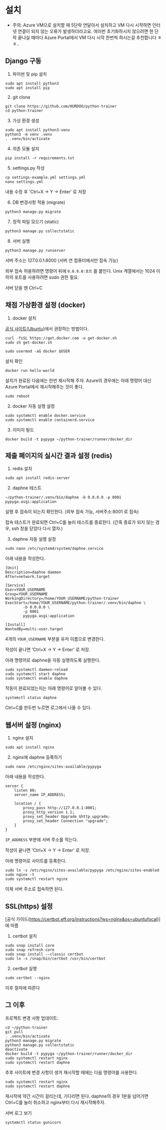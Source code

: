 # 설치

* 주의: Azure VM으로 설치할 때 5단락 연달아서 설치하고 VM 다시 시작하면 인터넷 연결이 되지 않는 오류가 발생하더라고요. 여러번 초기화하시지 않으려면 한 단락 끝나실 때마다 Azure Portal에서 VM 다시 시작 한번씩 하시는걸 추천합니다 ㅎㅎ..

## Django 구동

1. 파이썬 및 pip 설치
```
sudo apt install python3
sudo apt install pip
```

2. git clone
```shell
git clone https://github.com/HURDOO/python-trainer
cd python-trainer
```

3. 가상 환경 생성
```shell
sudo apt install python3-venv
python3 -m venv .venv
. .venv/bin/activate
```

4. 의존 모듈 설치
```shell
pip install -r requirements.txt
```
5. settings.py 작성
```shell
cp settings-example.yml settings.yml
nano settings.yml
```
내용 수정 후 'Ctrl+X → Y → Enter' 로 저장

6. DB 변경사항 적용 (migrate)
```shell
python3 manage.py migrate
```

7. 정적 파일 모으기 (static)
```shell
python3 manage.py collectstatic
```

8. 서버 실행
```shell
python3 manage.py runserver
```
서버 주소는 127.0.0.1:8000 (서버 연 컴퓨터에서만 접속 가능)

외부 접속 허용하려면 명령어 뒤에 `0.0.0.0:포트` 를 붙인다. Unix 계열에서는 1024 이하의 포트를 사용하려면 sudo 권한 필요.

서버 닫을 땐 Ctrl+C

## 채점 가상환경 설정 (docker)
1. docker 설치

[공식 사이트(Ubuntu)](https://docs.docker.com/engine/install/ubuntu/)에서 권장하는 방법이다.
```shell
curl -fsSL https://get.docker.com -o get-docker.sh
sudo sh get-docker.sh

sudo usermod -aG docker $USER
```

설치 확인
```shell
docker run hello-world
```

설치가 완료된 다음에는 한번 재시작해 주자. Azure의 경우에는 아래 명령어 대신 Azure Portal에서 재시작해주는 것이 좋다.
```shell
sudo reboot
```

2. docker 자동 실행 설정
```shell
sudo systemctl enable docker.service
sudo systemctl enable containerd.service
```

3. 이미지 빌드
```shell
docker build -t pypyga ~/python-trainer/runner/docker_dir
```

## 제출 페이지의 실시간 결과 설정 (redis)

1. redis 설치
```shell
sudo apt install redis-server
```

2. daphne 테스트
```shell
~/python-trainer/.venv/bin/daphne -b 0.0.0.0 -p 8001 pypyga.asgi:application
```
실행 후 접속이 되는지 확인한다. (외부 접속 가능, 서버주소:8001 로 접속)

접속 테스트가 완료되면 Ctrl+C를 눌러 테스트를 종료한다. (간혹 종료가 되지 않는 경우, ssh 창을 닫았다 다시 열자.)

3. daphne 자동 실행 설정
```shell
sudo nano /etc/systemd/system/daphne.service
```
아래 내용을 작성한다.

```
[Unit]
Description=daphne daemon
After=network.target

[Service]
User=YOUR_USERNAME
Group=YOUR_USERNAME
WorkingDirectory=/home/YOUR_USERNAME/python-trainer
ExecStart=/home/YOUR_USERNAME/python-trainer/.venv/bin/daphne \
        -b 0.0.0.0 \
        -p 8001
        pypyga.asgi:application

[Install]
WantedBy=multi-user.target
```
4개의 `YOUR_USERNAME` 부분을 유저 이름으로 변경한다.

작성이 끝나면 'Ctrl+X → Y → Enter' 로 저장.

아래 명령어로 daphne을 자동 실행하도록 실행한다.

```shell
sudo systemctl daemon-reload
sudo systemctl start daphne
sudo systemctl enable daphne
```

작동이 완료되었는지는 아래 명령어로 알아볼 수 있다.

```shell
systemctl status daphne
```
Ctrl+C를 한두번 누르면 로그에서 나올 수 있다.

## 웹서버 설정 (nginx)

1. nginx 설치

```shell
sudo apt install nginx
```

2. nginx에 daphne 등록하기

```shell
sudo nano /etc/nginx/sites-available/pypyga
```

아래 내용을 작성한다.

```
server {
    listen 80;
    server_name IP_ADDRESS;

    location / {
        proxy_pass http://127.0.0.1:8001;
        proxy_http_version 1.1;
        proxy_set_header Upgrade $http_upgrade;
        proxy_set_header Connection "upgrade";
    }
}
```

`IP_ADDRESS` 부분에 서버 주소를 적는다.

작성이 끝나면 'Ctrl+X → Y → Enter' 로 저장.

아래 명령어로 사이트를 등록한다.

```shell
sudo ln -s /etc/nginx/sites-available/pypyga /etc/nginx/sites-enabled
sudo nginx -t
sudo systemctl restart nginx
```

이제 서버 주소로 접속하면 된다.


## SSL(https) 설정
[공식 가이드(https://certbot.eff.org/instructions?ws=nginx&os=ubuntufocal)]에 따름
1. certbot 설치
```shell
sudo snap install core
sudo snap refresh core
sudo snap install --classic certbot
sudo ln -s /snap/bin/certbot /usr/bin/certbot
```

2. certbot 실행
```shell
sudo certbot --nginx
```
이후 절차에 따른다


## 그 이후
프로젝트 변경 사항 업데이트:
```shell
cd ~/python-trainer
git pull
. .venv/bin/activate
python3 manage.py migrate
python3 manage.py collectstatic
deactivate
docker build -t pypyga ~/python-trainer/runner/docker_dir
sudo systemctl restart nginx
sudo systemctl restart daphne
```

추후 사이트에 변경 사항이 생겨 재시작할 때에는 다음 명령어를 사용한다.
```shell
sudo systemctl restart nginx
sudo systemctl restart daphne
```
재시작에 약간 시간이 걸리는데, 기다리면 된다.
daphne의 경우 1분을 넘어가면 Ctrl+C를 눌러 취소하고 nginx부터 다시 재시작해주자.

서버 로그 보기
```shell
systemctl status gunicorn
```
